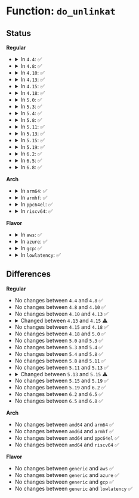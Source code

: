 # Function: <code>do_unlinkat</code>

## Status
<b>Regular</b>
<ul>
<li>
<details>
<summary>In <code>4.4</code>: ✅</summary>

```c
long int do_unlinkat(int dfd, const char *pathname);
```

**Collision:** Unique Static

**Inline:** No

**Transformation:** False

**Instances:**

```
In fs/namei.c (ffffffff8121c9b0)
Location: fs/namei.c:3839
Inline: False
Direct callers:
  - fs/namei.c:SyS_unlinkat
  - fs/namei.c:SyS_unlink
```
**Symbols:**

```
ffffffff8121c9b0-ffffffff8121cc7a: do_unlinkat (STB_LOCAL)
```
</details>
</li>
<li>
<details>
<summary>In <code>4.8</code>: ✅</summary>

```c
long int do_unlinkat(int dfd, const char *pathname);
```

**Collision:** Unique Static

**Inline:** No

**Transformation:** False

**Instances:**

```
In fs/namei.c (ffffffff81243e80)
Location: fs/namei.c:3982
Inline: False
Direct callers:
  - fs/namei.c:SyS_unlink
  - fs/namei.c:SyS_unlinkat
```
**Symbols:**

```
ffffffff81243e80-ffffffff81244185: do_unlinkat (STB_LOCAL)
```
</details>
</li>
<li>
<details>
<summary>In <code>4.10</code>: ✅</summary>

```c
long int do_unlinkat(int dfd, const char *pathname);
```

**Collision:** Unique Static

**Inline:** No

**Transformation:** False

**Instances:**

```
In fs/namei.c (ffffffff81256de0)
Location: fs/namei.c:3939
Inline: False
Direct callers:
  - fs/namei.c:SyS_unlink
  - fs/namei.c:SyS_unlinkat
```
**Symbols:**

```
ffffffff81256de0-ffffffff812570f3: do_unlinkat (STB_LOCAL)
```
</details>
</li>
<li>
<details>
<summary>In <code>4.13</code>: ✅</summary>

```c
long int do_unlinkat(int dfd, const char *pathname);
```

**Collision:** Unique Static

**Inline:** No

**Transformation:** False

**Instances:**

```
In fs/namei.c (ffffffff81262f60)
Location: fs/namei.c:4004
Inline: False
Direct callers:
  - fs/namei.c:SyS_unlink
  - fs/namei.c:SyS_unlinkat
```
**Symbols:**

```
ffffffff81262f60-ffffffff81263269: do_unlinkat (STB_LOCAL)
```
</details>
</li>
<li>
<details>
<summary>In <code>4.15</code>: ✅</summary>

```c
long int do_unlinkat(int dfd, struct filename *name);
```

**Collision:** Unique Global

**Inline:** No

**Transformation:** False

**Instances:**

```
In fs/namei.c (ffffffff81286300)
Location: fs/namei.c:4002
Inline: False
Direct callers:
  - fs/namei.c:SyS_unlink
  - fs/namei.c:SyS_unlinkat
  - fs/coredump.c:do_coredump
```
**Symbols:**

```
ffffffff81286300-ffffffff81286611: do_unlinkat (STB_GLOBAL)
```
</details>
</li>
<li>
<details>
<summary>In <code>4.18</code>: ✅</summary>

```c
long int do_unlinkat(int dfd, struct filename *name);
```

**Collision:** Unique Global

**Inline:** No

**Transformation:** False

**Instances:**

```
In fs/namei.c (ffffffff812ad8d0)
Location: fs/namei.c:4036
Inline: False
Direct callers:
  - init/do_mounts_initrd.c:initrd_load
  - init/do_mounts_initrd.c:initrd_load
  - init/do_mounts_md.c:md_run_setup
  - init/do_mounts_md.c:md_setup_drive
  - init/initramfs.c:clean_path
  - fs/namei.c:__ia32_sys_unlink
  - fs/namei.c:__x64_sys_unlink
  - fs/namei.c:__ia32_sys_unlinkat
  - fs/namei.c:__x64_sys_unlinkat
  - fs/coredump.c:do_coredump
```
**Symbols:**

```
ffffffff812ad8d0-ffffffff812adbc6: do_unlinkat (STB_GLOBAL)
```
</details>
</li>
<li>
<details>
<summary>In <code>5.0</code>: ✅</summary>

```c
long int do_unlinkat(int dfd, struct filename *name);
```

**Collision:** Unique Global

**Inline:** No

**Transformation:** False

**Instances:**

```
In fs/namei.c (ffffffff812c2a00)
Location: fs/namei.c:4025
Inline: False
Direct callers:
  - init/do_mounts_initrd.c:initrd_load
  - init/do_mounts_initrd.c:initrd_load
  - init/do_mounts_md.c:md_run_setup
  - init/do_mounts_md.c:md_setup_drive
  - init/initramfs.c:clean_path
  - fs/namei.c:__ia32_sys_unlink
  - fs/namei.c:__x64_sys_unlink
  - fs/namei.c:__ia32_sys_unlinkat
  - fs/namei.c:__x64_sys_unlinkat
  - fs/coredump.c:do_coredump
```
**Symbols:**

```
ffffffff812c2a00-ffffffff812c2cd3: do_unlinkat (STB_GLOBAL)
```
</details>
</li>
<li>
<details>
<summary>In <code>5.3</code>: ✅</summary>

```c
long int do_unlinkat(int dfd, struct filename *name);
```

**Collision:** Unique Global

**Inline:** No

**Transformation:** False

**Instances:**

```
In fs/namei.c (ffffffff812df150)
Location: fs/namei.c:4026
Inline: False
Direct callers:
  - init/do_mounts_initrd.c:initrd_load
  - init/do_mounts_initrd.c:initrd_load
  - init/do_mounts_md.c:md_run_setup
  - init/do_mounts_md.c:md_setup_drive
  - init/initramfs.c:clean_path
  - fs/namei.c:__ia32_sys_unlink
  - fs/namei.c:__x64_sys_unlink
  - fs/namei.c:__ia32_sys_unlinkat
  - fs/namei.c:__x64_sys_unlinkat
  - fs/coredump.c:do_coredump
```
**Symbols:**

```
ffffffff812df150-ffffffff812df416: do_unlinkat (STB_GLOBAL)
```
</details>
</li>
<li>
<details>
<summary>In <code>5.4</code>: ✅</summary>

```c
long int do_unlinkat(int dfd, struct filename *name);
```

**Collision:** Unique Global

**Inline:** No

**Transformation:** False

**Instances:**

```
In fs/namei.c (ffffffff812f0c60)
Location: fs/namei.c:4021
Inline: False
Direct callers:
  - init/do_mounts_initrd.c:initrd_load
  - init/do_mounts_initrd.c:initrd_load
  - init/do_mounts_md.c:md_run_setup
  - init/do_mounts_md.c:md_setup_drive
  - init/initramfs.c:clean_path
  - fs/namei.c:__ia32_sys_unlink
  - fs/namei.c:__x64_sys_unlink
  - fs/namei.c:__ia32_sys_unlinkat
  - fs/namei.c:__x64_sys_unlinkat
  - fs/coredump.c:do_coredump
```
**Symbols:**

```
ffffffff812f0c60-ffffffff812f0f26: do_unlinkat (STB_GLOBAL)
```
</details>
</li>
<li>
<details>
<summary>In <code>5.8</code>: ✅</summary>

```c
long int do_unlinkat(int dfd, struct filename *name);
```

**Collision:** Unique Global

**Inline:** No

**Transformation:** False

**Instances:**

```
In fs/namei.c (ffffffff81328ec0)
Location: fs/namei.c:3852
Inline: False
Direct callers:
  - init/initramfs.c:clean_path
  - fs/namei.c:__ia32_sys_unlink
  - fs/namei.c:__x64_sys_unlink
  - fs/namei.c:__ia32_sys_unlinkat
  - fs/namei.c:__x64_sys_unlinkat
  - fs/coredump.c:do_coredump
```
**Symbols:**

```
ffffffff81328ec0-ffffffff81329186: do_unlinkat (STB_GLOBAL)
```
</details>
</li>
<li>
<details>
<summary>In <code>5.11</code>: ✅</summary>

```c
long int do_unlinkat(int dfd, struct filename *name);
```

**Collision:** Unique Global

**Inline:** No

**Transformation:** False

**Instances:**

```
In fs/namei.c (ffffffff81334230)
Location: fs/namei.c:3853
Inline: False
Direct callers:
  - fs/namei.c:__ia32_sys_unlink
  - fs/namei.c:__x64_sys_unlink
  - fs/namei.c:__ia32_sys_unlinkat
  - fs/namei.c:__x64_sys_unlinkat
  - fs/init.c:init_unlink
  - fs/io_uring.c:io_issue_sqe
  - fs/coredump.c:do_coredump
```
**Symbols:**

```
ffffffff81334230-ffffffff813344f6: do_unlinkat (STB_GLOBAL)
```
</details>
</li>
<li>
<details>
<summary>In <code>5.13</code>: ✅</summary>

```c
long int do_unlinkat(int dfd, struct filename *name);
```

**Collision:** Unique Global

**Inline:** No

**Transformation:** False

**Instances:**

```
In fs/namei.c (ffffffff8133a300)
Location: fs/namei.c:4052
Inline: False
Direct callers:
  - fs/namei.c:__ia32_sys_unlink
  - fs/namei.c:__x64_sys_unlink
  - fs/namei.c:__ia32_sys_unlinkat
  - fs/namei.c:__x64_sys_unlinkat
  - fs/init.c:init_unlink
  - fs/io_uring.c:io_issue_sqe
  - fs/coredump.c:do_coredump
```
**Symbols:**

```
ffffffff8133a300-ffffffff8133a5d3: do_unlinkat (STB_GLOBAL)
```
</details>
</li>
<li>
<details>
<summary>In <code>5.15</code>: ✅</summary>

```c
int do_unlinkat(int dfd, struct filename *name);
```

**Collision:** Unique Global

**Inline:** No

**Transformation:** False

**Instances:**

```
In fs/namei.c (ffffffff813878b0)
Location: fs/namei.c:4129
Inline: False
Direct callers:
  - fs/namei.c:__ia32_sys_unlink
  - fs/namei.c:__x64_sys_unlink
  - fs/namei.c:__ia32_sys_unlinkat
  - fs/namei.c:__x64_sys_unlinkat
  - fs/init.c:init_unlink
  - fs/io_uring.c:io_issue_sqe
  - fs/coredump.c:do_coredump
```
**Symbols:**

```
ffffffff813878b0-ffffffff81387b60: do_unlinkat (STB_GLOBAL)
```
</details>
</li>
<li>
<details>
<summary>In <code>5.19</code>: ✅</summary>

```c
int do_unlinkat(int dfd, struct filename *name);
```

**Collision:** Unique Global

**Inline:** No

**Transformation:** False

**Instances:**

```
In fs/namei.c (ffffffff81408710)
Location: fs/namei.c:4224
Inline: False
Direct callers:
  - fs/namei.c:__ia32_sys_unlink
  - fs/namei.c:__x64_sys_unlink
  - fs/namei.c:__ia32_sys_unlinkat
  - fs/namei.c:__x64_sys_unlinkat
  - fs/init.c:init_unlink
  - fs/coredump.c:do_coredump
  - io_uring/io_uring.c:io_unlinkat
```
**Symbols:**

```
ffffffff81408710-ffffffff81408a10: do_unlinkat (STB_GLOBAL)
```
</details>
</li>
<li>
<details>
<summary>In <code>6.2</code>: ✅</summary>

```c
int do_unlinkat(int dfd, struct filename *name);
```

**Collision:** Unique Global

**Inline:** No

**Transformation:** False

**Instances:**

```
In fs/namei.c (ffffffff81492cb0)
Location: fs/namei.c:4280
Inline: False
Direct callers:
  - fs/namei.c:__ia32_sys_unlink
  - fs/namei.c:__x64_sys_unlink
  - fs/namei.c:__ia32_sys_unlinkat
  - fs/namei.c:__x64_sys_unlinkat
  - fs/init.c:init_unlink
  - fs/coredump.c:do_coredump
  - io_uring/fs.c:io_unlinkat
```
**Symbols:**

```
ffffffff81492cb0-ffffffff81492fb4: do_unlinkat (STB_GLOBAL)
```
</details>
</li>
<li>
<details>
<summary>In <code>6.5</code>: ✅</summary>

```c
int do_unlinkat(int dfd, struct filename *name);
```

**Collision:** Unique Global

**Inline:** No

**Transformation:** False

**Instances:**

```
In fs/namei.c (ffffffff814c7d00)
Location: fs/namei.c:4357
Inline: False
Direct callers:
  - fs/namei.c:__ia32_sys_unlink
  - fs/namei.c:__x64_sys_unlink
  - fs/namei.c:__ia32_sys_unlinkat
  - fs/namei.c:__x64_sys_unlinkat
  - fs/init.c:init_unlink
  - fs/coredump.c:do_coredump
  - io_uring/fs.c:io_unlinkat
```
**Symbols:**

```
ffffffff814c7d00-ffffffff814c8003: do_unlinkat (STB_GLOBAL)
```
</details>
</li>
<li>
<details>
<summary>In <code>6.8</code>: ✅</summary>

```c
int do_unlinkat(int dfd, struct filename *name);
```

**Collision:** Unique Global

**Inline:** No

**Transformation:** False

**Instances:**

```
In fs/namei.c (ffffffff814fa590)
Location: fs/namei.c:4366
Inline: False
Direct callers:
  - fs/namei.c:__ia32_sys_unlink
  - fs/namei.c:__x64_sys_unlink
  - fs/namei.c:__ia32_sys_unlinkat
  - fs/namei.c:__x64_sys_unlinkat
  - fs/init.c:init_unlink
  - fs/coredump.c:do_coredump
  - io_uring/fs.c:io_unlinkat
```
**Symbols:**

```
ffffffff814fa590-ffffffff814fa8ab: do_unlinkat (STB_GLOBAL)
```
</details>
</li>
</ul>
<b>Arch</b>
<ul>
<li>
<details>
<summary>In <code>arm64</code>: ✅</summary>

```c
long int do_unlinkat(int dfd, struct filename *name);
```

**Collision:** Unique Global

**Inline:** No

**Transformation:** False

**Instances:**

```
In fs/namei.c (ffff80001039a428)
Location: fs/namei.c:4021
Inline: False
Direct callers:
  - init/do_mounts_initrd.c:initrd_load
  - init/do_mounts_initrd.c:initrd_load
  - init/do_mounts_md.c:md_run_setup
  - init/do_mounts_md.c:md_setup_drive
  - init/initramfs.c:clean_path
  - fs/namei.c:__arm64_sys_unlink
  - fs/namei.c:__arm64_sys_unlinkat
  - fs/coredump.c:do_coredump
```
**Symbols:**

```
ffff80001039a428-ffff80001039a6c4: do_unlinkat (STB_GLOBAL)
```
</details>
</li>
<li>
<details>
<summary>In <code>armhf</code>: ✅</summary>

```c
long int do_unlinkat(int dfd, struct filename *name);
```

**Collision:** Unique Global

**Inline:** No

**Transformation:** False

**Instances:**

```
In fs/namei.c (c05808fc)
Location: fs/namei.c:4021
Inline: False
Direct callers:
  - init/do_mounts_initrd.c:initrd_load
  - init/do_mounts_initrd.c:initrd_load
  - init/do_mounts_md.c:md_run_setup
  - init/do_mounts_md.c:md_setup_drive
  - init/initramfs.c:clean_path
  - fs/namei.c:__se_sys_unlink
  - fs/namei.c:__se_sys_unlinkat
  - fs/coredump.c:do_coredump
```
**Symbols:**

```
c05808fc-c0580ba0: do_unlinkat (STB_GLOBAL)
```
</details>
</li>
<li>
<details>
<summary>In <code>ppc64el</code>: ✅</summary>

```c
long int do_unlinkat(int dfd, struct filename *name);
```

**Collision:** Unique Global

**Inline:** No

**Transformation:** False

**Instances:**

```
In fs/namei.c (c000000000495070)
Location: fs/namei.c:4021
Inline: False
Direct callers:
  - init/do_mounts_initrd.c:initrd_load
  - init/do_mounts_initrd.c:initrd_load
  - init/do_mounts_md.c:md_run_setup
  - init/do_mounts_md.c:md_setup_drive
  - init/initramfs.c:clean_path
  - fs/namei.c:__se_sys_unlink
  - fs/namei.c:__se_sys_unlinkat
  - fs/coredump.c:do_coredump
```
**Symbols:**

```
c000000000495070-c00000000049540c: do_unlinkat (STB_GLOBAL)
```
</details>
</li>
<li>
<details>
<summary>In <code>riscv64</code>: ✅</summary>

```c
long int do_unlinkat(int dfd, struct filename *name);
```

**Collision:** Unique Global

**Inline:** No

**Transformation:** False

**Instances:**

```
In fs/namei.c (ffffffe000267b30)
Location: fs/namei.c:4021
Inline: False
Direct callers:
  - init/do_mounts_initrd.c:initrd_load
  - init/do_mounts_initrd.c:initrd_load
  - init/do_mounts_md.c:md_run_setup
  - init/do_mounts_md.c:md_setup_drive
  - init/initramfs.c:clean_path
  - fs/namei.c:__se_sys_unlink
  - fs/namei.c:__se_sys_unlinkat
  - fs/coredump.c:do_coredump
```
**Symbols:**

```
ffffffe000267b30-ffffffe000267d90: do_unlinkat (STB_GLOBAL)
```
</details>
</li>
</ul>
<b>Flavor</b>
<ul>
<li>
<details>
<summary>In <code>aws</code>: ✅</summary>

```c
long int do_unlinkat(int dfd, struct filename *name);
```

**Collision:** Unique Global

**Inline:** No

**Transformation:** False

**Instances:**

```
In fs/namei.c (ffffffff812e9240)
Location: fs/namei.c:4021
Inline: False
Direct callers:
  - init/do_mounts_initrd.c:initrd_load
  - init/do_mounts_initrd.c:initrd_load
  - init/do_mounts_md.c:md_run_setup
  - init/do_mounts_md.c:md_setup_drive
  - init/initramfs.c:clean_path
  - fs/namei.c:__ia32_sys_unlink
  - fs/namei.c:__x64_sys_unlink
  - fs/namei.c:__ia32_sys_unlinkat
  - fs/namei.c:__x64_sys_unlinkat
  - fs/coredump.c:do_coredump
```
**Symbols:**

```
ffffffff812e9240-ffffffff812e9506: do_unlinkat (STB_GLOBAL)
```
</details>
</li>
<li>
<details>
<summary>In <code>azure</code>: ✅</summary>

```c
long int do_unlinkat(int dfd, struct filename *name);
```

**Collision:** Unique Global

**Inline:** No

**Transformation:** False

**Instances:**

```
In fs/namei.c (ffffffff812d9e80)
Location: fs/namei.c:4021
Inline: False
Direct callers:
  - init/do_mounts_initrd.c:initrd_load
  - init/do_mounts_initrd.c:initrd_load
  - init/do_mounts_md.c:md_run_setup
  - init/do_mounts_md.c:md_setup_drive
  - init/initramfs.c:clean_path
  - fs/namei.c:__ia32_sys_unlink
  - fs/namei.c:__x64_sys_unlink
  - fs/namei.c:__ia32_sys_unlinkat
  - fs/namei.c:__x64_sys_unlinkat
  - fs/coredump.c:do_coredump
```
**Symbols:**

```
ffffffff812d9e80-ffffffff812da146: do_unlinkat (STB_GLOBAL)
```
</details>
</li>
<li>
<details>
<summary>In <code>gcp</code>: ✅</summary>

```c
long int do_unlinkat(int dfd, struct filename *name);
```

**Collision:** Unique Global

**Inline:** No

**Transformation:** False

**Instances:**

```
In fs/namei.c (ffffffff812e7050)
Location: fs/namei.c:4021
Inline: False
Direct callers:
  - init/do_mounts_initrd.c:initrd_load
  - init/do_mounts_initrd.c:initrd_load
  - init/do_mounts_md.c:md_run_setup
  - init/do_mounts_md.c:md_setup_drive
  - init/initramfs.c:clean_path
  - fs/namei.c:__ia32_sys_unlink
  - fs/namei.c:__x64_sys_unlink
  - fs/namei.c:__ia32_sys_unlinkat
  - fs/namei.c:__x64_sys_unlinkat
  - fs/coredump.c:do_coredump
```
**Symbols:**

```
ffffffff812e7050-ffffffff812e7316: do_unlinkat (STB_GLOBAL)
```
</details>
</li>
<li>
<details>
<summary>In <code>lowlatency</code>: ✅</summary>

```c
long int do_unlinkat(int dfd, struct filename *name);
```

**Collision:** Unique Global

**Inline:** No

**Transformation:** False

**Instances:**

```
In fs/namei.c (ffffffff812f7fd0)
Location: fs/namei.c:4021
Inline: False
Direct callers:
  - init/do_mounts_initrd.c:initrd_load
  - init/do_mounts_initrd.c:initrd_load
  - init/do_mounts_md.c:md_run_setup
  - init/do_mounts_md.c:md_setup_drive
  - init/initramfs.c:clean_path
  - fs/namei.c:__ia32_sys_unlink
  - fs/namei.c:__x64_sys_unlink
  - fs/namei.c:__ia32_sys_unlinkat
  - fs/namei.c:__x64_sys_unlinkat
  - fs/coredump.c:do_coredump
```
**Symbols:**

```
ffffffff812f7fd0-ffffffff812f8296: do_unlinkat (STB_GLOBAL)
```
</details>
</li>
</ul>

## Differences
<b>Regular</b>
<ul>
<li>
No changes between <code>4.4</code> and <code>4.8</code> ✅
</li>
<li>
No changes between <code>4.8</code> and <code>4.10</code> ✅
</li>
<li>
No changes between <code>4.10</code> and <code>4.13</code> ✅
</li>
<li>
<details>
<summary>Changed between <code>4.13</code> and <code>4.15</code> ⚠️</summary>
<ul>
<li>
<b>Param added. </b>
<code>struct filename *name</code>
</li>
<li>
<b>Param removed. </b>
<code>const char *pathname</code>
</li>
</ul>
</details>
</li>
<li>
No changes between <code>4.15</code> and <code>4.18</code> ✅
</li>
<li>
No changes between <code>4.18</code> and <code>5.0</code> ✅
</li>
<li>
No changes between <code>5.0</code> and <code>5.3</code> ✅
</li>
<li>
No changes between <code>5.3</code> and <code>5.4</code> ✅
</li>
<li>
No changes between <code>5.4</code> and <code>5.8</code> ✅
</li>
<li>
No changes between <code>5.8</code> and <code>5.11</code> ✅
</li>
<li>
No changes between <code>5.11</code> and <code>5.13</code> ✅
</li>
<li>
<details>
<summary>Changed between <code>5.13</code> and <code>5.15</code> ⚠️</summary>
<ul>
<li>
<b>Return type changed. </b>
<code>long int</code> ➡️ <code>int</code>
</li>
</ul>
</details>
</li>
<li>
No changes between <code>5.15</code> and <code>5.19</code> ✅
</li>
<li>
No changes between <code>5.19</code> and <code>6.2</code> ✅
</li>
<li>
No changes between <code>6.2</code> and <code>6.5</code> ✅
</li>
<li>
No changes between <code>6.5</code> and <code>6.8</code> ✅
</li>
</ul>
<b>Arch</b>
<ul>
<li>
No changes between <code>amd64</code> and <code>arm64</code> ✅
</li>
<li>
No changes between <code>amd64</code> and <code>armhf</code> ✅
</li>
<li>
No changes between <code>amd64</code> and <code>ppc64el</code> ✅
</li>
<li>
No changes between <code>amd64</code> and <code>riscv64</code> ✅
</li>
</ul>
<b>Flavor</b>
<ul>
<li>
No changes between <code>generic</code> and <code>aws</code> ✅
</li>
<li>
No changes between <code>generic</code> and <code>azure</code> ✅
</li>
<li>
No changes between <code>generic</code> and <code>gcp</code> ✅
</li>
<li>
No changes between <code>generic</code> and <code>lowlatency</code> ✅
</li>
</ul>
